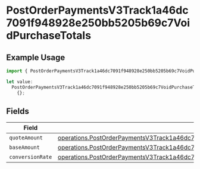 # PostOrderPaymentsV3Track1a46dc7091f948928e250bb5205b69c7VoidPurchaseTotals

## Example Usage

```typescript
import { PostOrderPaymentsV3Track1a46dc7091f948928e250bb5205b69c7VoidPurchaseTotals } from "@dhaba/safepay-ts/models/operations";

let value:
  PostOrderPaymentsV3Track1a46dc7091f948928e250bb5205b69c7VoidPurchaseTotals =
    {};
```

## Fields

| Field                                                                                                                                                                                          | Type                                                                                                                                                                                           | Required                                                                                                                                                                                       | Description                                                                                                                                                                                    |
| ---------------------------------------------------------------------------------------------------------------------------------------------------------------------------------------------- | ---------------------------------------------------------------------------------------------------------------------------------------------------------------------------------------------- | ---------------------------------------------------------------------------------------------------------------------------------------------------------------------------------------------- | ---------------------------------------------------------------------------------------------------------------------------------------------------------------------------------------------- |
| `quoteAmount`                                                                                                                                                                                  | [operations.PostOrderPaymentsV3Track1a46dc7091f948928e250bb5205b69c7VoidQuoteAmount](../../models/operations/postorderpaymentsv3track1a46dc7091f948928e250bb5205b69c7voidquoteamount.md)       | :heavy_minus_sign:                                                                                                                                                                             | N/A                                                                                                                                                                                            |
| `baseAmount`                                                                                                                                                                                   | [operations.PostOrderPaymentsV3Track1a46dc7091f948928e250bb5205b69c7VoidBaseAmount](../../models/operations/postorderpaymentsv3track1a46dc7091f948928e250bb5205b69c7voidbaseamount.md)         | :heavy_minus_sign:                                                                                                                                                                             | N/A                                                                                                                                                                                            |
| `conversionRate`                                                                                                                                                                               | [operations.PostOrderPaymentsV3Track1a46dc7091f948928e250bb5205b69c7VoidConversionRate](../../models/operations/postorderpaymentsv3track1a46dc7091f948928e250bb5205b69c7voidconversionrate.md) | :heavy_minus_sign:                                                                                                                                                                             | N/A                                                                                                                                                                                            |